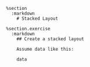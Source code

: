     %section
      :markdown
        # Stacked Layout

    %section.exercise
      :markdown
        ## Create a stacked layout

        Assume data like this:

        data
